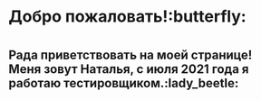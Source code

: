 <h1>Добро пожаловать!:butterfly:<h1>
<h2>Рада приветствовать на моей странице!</br>
Меня зовут Наталья, с июля 2021 года я работаю  тестировщиком.:lady_beetle:	

